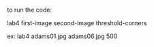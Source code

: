 
to run the code:

lab4 first-image second-image threshold-corners

ex: lab4 adams01.jpg adams06.jpg 500
